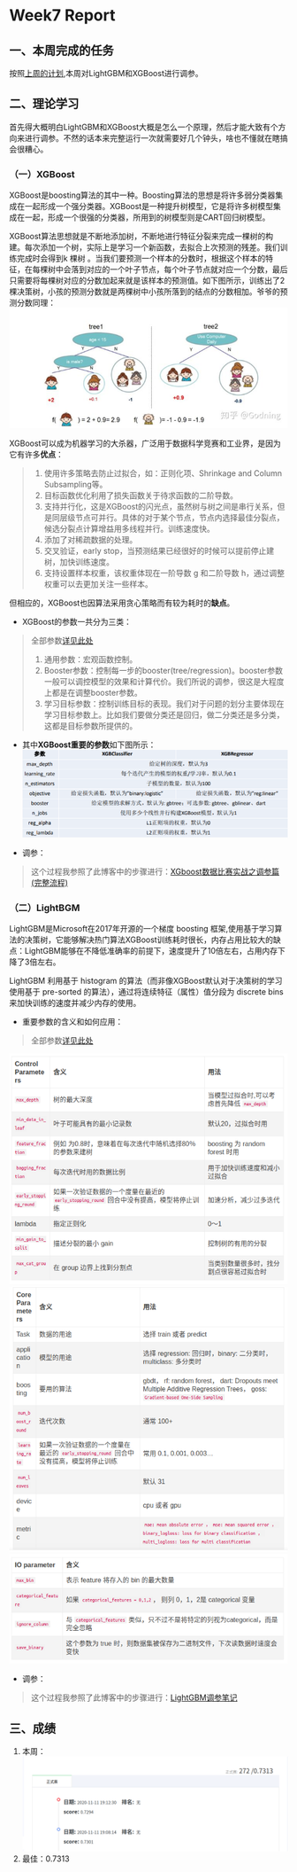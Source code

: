 # Week7 Report

## 一、本周完成的任务
按照[上周的计划](./Week6.md),本周对LightGBM和XGBoost进行调参。

## 二、理论学习
首先得大概明白LightGBM和XGBoost大概是怎么一个原理，然后才能大致有个方向来进行调参。不然的话本来完整运行一次就需要好几个钟头，啥也不懂就在瞎搞会很糟心。


### （一）XGBoost
XGBoost是boosting算法的其中一种。Boosting算法的思想是将许多弱分类器集成在一起形成一个强分类器。XGBoost是一种提升树模型，它是将许多树模型集成在一起，形成一个很强的分类器，所用到的树模型则是CART回归树模型。

XGBoost算法思想就是不断地添加树，不断地进行特征分裂来完成一棵树的构建。每次添加一个树，实际上是学习一个新函数，去拟合上次预测的残差。我们训练完成时会得到​ k 棵树 。当我们要预测一个样本的分数时，根据这个样本的特征，在每棵树中会落到对应的一个叶子节点，每个叶子节点就对应一个分数，最后只需要将每棵树对应的分数加起来就是该样本的预测值。如下图所示，训练出了2棵决策树，小孩的预测分数就是两棵树中小孩所落到的结点的分数相加。爷爷的预测分数同理：
![](./images/week7/4.jpg)

XGBoost可以成为机器学习的大杀器，广泛用于数据科学竞赛和工业界，是因为它有许多**优点**：
>1. 使用许多策略去防止过拟合，如：正则化项、Shrinkage and Column Subsampling等。
>2. 目标函数优化利用了损失函数关于待求函数的二阶导数。
>3. 支持并行化，这是XGBoost的闪光点，虽然树与树之间是串行关系，但是同层级节点可并行。具体的对于某个节点，节点内选择最佳分裂点，候选分裂点计算增益用多线程并行。训练速度快。
>4. 添加了对稀疏数据的处理。
>5. 交叉验证，early stop，当预测结果已经很好的时候可以提前停止建树，加快训练速度。
>6. 支持设置样本权重，该权重体现在一阶导数​ g 和二阶导数 h ​，通过调整权重可以去更加关注一些样本。

但相应的，XGBoost也因算法采用贪心策略而有较为耗时的**缺点**。

- XGBoost的参数一共分为三类：
> 全部参数[详见此处](https://xgboost.apachecn.org/#/docs/15)
>1. 通用参数：宏观函数控制。
>2. Booster参数：控制每一步的booster(tree/regression)。booster参数一般可以调控模型的效果和计算代价。我们所说的调参，很这是大程度上都是在调整booster参数。
>3. 学习目标参数：控制训练目标的表现。我们对于问题的划分主要体现在学习目标参数上。比如我们要做分类还是回归，做二分类还是多分类，这都是目标参数所提供的。

- 其中**XGBoost重要的参数**如下图所示：
![XGBoost重要参数](./images/week7/5.png)

- 调参：
>这个过程我参照了此博客中的步骤进行：[XGboost数据比赛实战之调参篇(完整流程)](https://cloud.tencent.com/developer/article/1080593)



### （二）LightBGM
LightGBM是Microsoft在2017年开源的一个梯度 boosting 框架,使用基于学习算法的决策树，它能够解决热门算法XGBoost训练耗时很长，内存占用比较大的缺点：LightGBM能够在不降低准确率的前提下，速度提升了10倍左右，占用内存下降了3倍左右。

LightGBM 利用基于 histogram 的算法（而非像XGBoost默认对于决策树的学习使用基于 pre-sorted 的算法），通过将连续特征（属性）值分段为 discrete bins 来加快训练的速度并减少内存的使用。 


- 重要参数的含义和如何应用：
> 全部参数[详见此处](https://lightgbm.apachecn.org/#/docs/6)

![Control Parameters](./images/week7/1.png)
![Core Parameters](./images/week7/2.png)
![IO parameter](./images/week7/3.png)

- 调参：
>这个过程我参照了此博客中的步骤进行：[LightGBM调参笔记](https://blog.csdn.net/u012735708/article/details/83749703)

## 三、成绩
1. 本周：
![Score](./images/week7/6.png)
2. 最佳：0.7313
